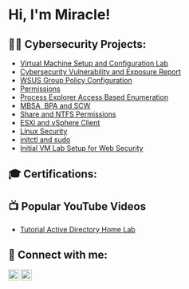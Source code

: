 <h1>Hi, I'm Miracle! </h1>

<h2>👨‍💻 Cybersecurity Projects:</h2>

 - [Virtual Machine Setup and Configuration Lab](https://github.com/oxMdee/Virtual-Machine-Setup-and-Configuration-Lab/blob/main/README.md)
 - [Cybersecurity Vulnerability and Exposure Report](https://github.com/oxMdee/Cybersecurity-Vulnerability-and-Exposure-Report)
 - [WSUS Group Policy Configuration](https://github.com/oxMdee/WSUS-Group-Policy-Configuration/blob/main/README.md)
 - [Permissions](https://github.com/oxMdee/Windows-Permissions-Lab-Exercise)
 - [Process Explorer Access Based Enumeration](https://github.com/oxMdee/Process-Explorer-Access-Based-Enumeration/blob/main/README.md)
 - [MBSA, BPA and SCW](https://github.com/oxMdee/MBSA-BPA-and-SCW/blob/main/README.md)
 - [Share and NTFS Permissions](https://github.com/oxMdee/Share-and-NTFS-Permissions-Configuration/blob/main/README.md)
 - [ESXi and vSphere Client](https://github.com/oxMdee/ESXi-and-vSphere-Client-Configuration/blob/main/README.md)
 - [Linux Security](https://github.com/oxMdee/Linux-Security/blob/main/README.md)
 - [initctl and sudo](https://github.com/oxMdee/initctl-and-sudo/blob/main/README.md)
 - [Initial VM Lab Setup for Web Security](https://github.com/oxMdee/Initial-VM-Lab-Setup-for-Web-Security/blob/main/README.md)

<h2> 🎓 Certifications: </h2>

<h2>📺 Popular YouTube Videos</h2>

- [Tutorial Active Directory Home Lab](https://www.youtube.com/watch?v=a83ASGn_V_s)

<h2> 🤳 Connect with me:</h2>

[<img align="left" alt="JoshMadakor | YouTube" width="22px" src="https://cdn.jsdelivr.net/npm/simple-icons@v3/icons/youtube.svg" />][youtube]

[<img align="left" alt="Miracle Anameke | LinkedIn" width="22px" src="https://cdn.jsdelivr.net/npm/simple-icons@v3/icons/linkedin.svg" />][linkedin]


[youtube]: https://www.youtube.com/c/joshmadakor
[linkedin]: https://www.linkedin.com/in/miracle-anameke-ba601820b

<!--
**joshmadakor1/joshmadakor1** is a ✨ _special_ ✨ repository because its `README.md` (this file) appears on your GitHub profile.

Here are some ideas to get you started:

- 🔭 I’m currently working on ...
- 🌱 I’m currently learning ...
- 👯 I’m looking to collaborate on ...
- 🤔 I’m looking for help with ...
- 💬 Ask me about ...
- 📫 How to reach me: ...
- 😄 Pronouns: ...
- ⚡ Fun fact: ...
-->
